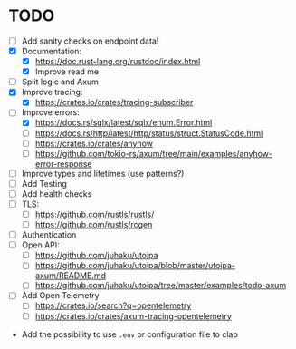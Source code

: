 # TODO

- [ ] Add sanity checks on endpoint data!
- [x] Documentation:
  - [x] <https://doc.rust-lang.org/rustdoc/index.html>
  - [x] Improve read me
- [ ] Split logic and Axum
- [x] Improve tracing:
  - [x] <https://crates.io/crates/tracing-subscriber>
- [ ] Improve errors:
  - [x] <https://docs.rs/sqlx/latest/sqlx/enum.Error.html>
  - [ ] <https://docs.rs/http/latest/http/status/struct.StatusCode.html>
  - [ ] <https://crates.io/crates/anyhow>
  - [ ] <https://github.com/tokio-rs/axum/tree/main/examples/anyhow-error-response>
- [ ] Improve types and lifetimes (use patterns?)
- [ ] Add Testing
- [ ] Add health checks
- [ ] TLS:
  - [ ] <https://github.com/rustls/rustls/>
  - [ ] <https://github.com/rustls/rcgen>
- [ ] Authentication
- [ ] Open API:
  - [ ] <https://github.com/juhaku/utoipa>
  - [ ] <https://github.com/juhaku/utoipa/blob/master/utoipa-axum/README.md>
  - [ ] <https://github.com/juhaku/utoipa/tree/master/examples/todo-axum>
- [ ] Add Open Telemetry
  - [ ] <https://crates.io/search?q=opentelemetry>
  - [ ] <https://crates.io/crates/axum-tracing-opentelemetry>
- Add the possibility to use `.env` or configuration file to clap
